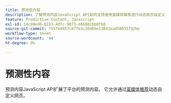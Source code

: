 ```yaml
---
title: 预测性内容
description: 了解预测内容JavaScript API如何支持使用富媒体推荐进行动态网页自定义以增强相关性。
feature: Predictive Content, Javascript
exl-id: 14c80ed6-01b3-4dfc-9073-e6b881bb0fb8
source-git-commit: 7557b9957c87f63c2646be13842ea450035792be
workflow-type: tm+mt
source-wordcount: '44'
ht-degree: 9%

---
```


# 预测性内容

预测内容JavaScript API扩展了平台的预测内容。 它允许通过[富媒体推荐](rich-media-recommendation.md)动态自定义网页。
